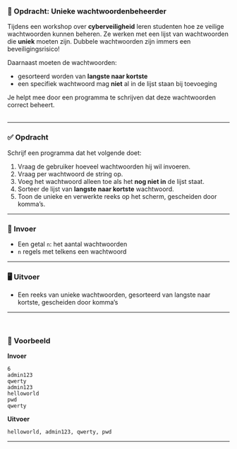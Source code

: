 ### 💼 Opdracht: Unieke wachtwoordenbeheerder

Tijdens een workshop over **cyberveiligheid** leren studenten hoe ze veilige wachtwoorden kunnen beheren.
Ze werken met een lijst van wachtwoorden die **uniek** moeten zijn. Dubbele wachtwoorden zijn immers een beveiligingsrisico!

Daarnaast moeten de wachtwoorden:

* gesorteerd worden van **langste naar kortste**
* een specifiek wachtwoord mag **niet** al in de lijst staan bij toevoeging

Je helpt mee door een programma te schrijven dat deze wachtwoorden correct beheert.  
<br/>

---

### ✅ Opdracht

Schrijf een programma dat het volgende doet:

1. Vraag de gebruiker hoeveel wachtwoorden hij wil invoeren.
2. Vraag per wachtwoord de string op.
3. Voeg het wachtwoord alleen toe als het **nog niet in** de lijst staat.
4. Sorteer de lijst van **langste naar kortste** wachtwoord.
5. Toon de unieke en verwerkte reeks op het scherm, gescheiden door komma’s.

---

### 🧾 Invoer

* Een getal `n`: het aantal wachtwoorden
* `n` regels met telkens een wachtwoord

---

### 🖥️ Uitvoer

* Een reeks van unieke wachtwoorden, gesorteerd van langste naar kortste, gescheiden door komma’s  

---
<br/> 

### 📌 Voorbeeld

**Invoer**

    6
    admin123
    qwerty
    admin123
    helloworld
    pwd
    qwerty

**Uitvoer**


    helloworld, admin123, qwerty, pwd


---
